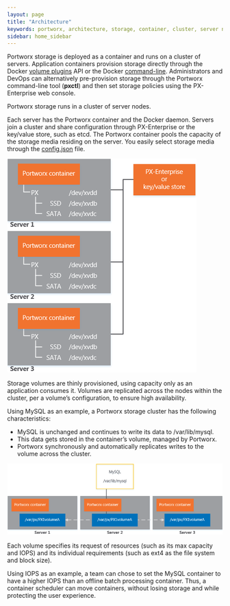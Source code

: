 ```yaml
---
layout: page
title: "Architecture"
keywords: portworx, architecture, storage, container, cluster, server node
sidebar: home_sidebar
---
```

Portworx storage is deployed as a container and runs on a cluster of servers. Application containers provision storage directly through the Docker [volume plugins](https://docs.docker.com/engine/extend/plugins_volume/#command-line-changes:be52bcf493d28afffae069f235814e9f) API or the Docker [command-line](https://docs.docker.com/engine/extend/plugins_volume/#command-line-changes:be52bcf493d28afffae069f235814e9f). Administrators and DevOps can alternatively pre-provision storage through the Portworx command-line tool (**pxctl**) and then set storage policies using the PX-Enterprise web console.

Portworx storage runs in a cluster of server nodes.

Each server has the Portworx container and the Docker daemon.
Servers join a cluster and share configuration through PX-Enterprise or the key/value store, such as etcd.
The Portworx container pools the capacity of the storage media residing on the server. You easily select storage media through the [config.json](https://raw.githubusercontent.com/portworx/px-dev/master/conf/config.json) file.

![Portworx cluster architecture](images/cluster-architecture.png "Portworx cluster architecture")

Storage volumes are thinly provisioned, using capacity only as an application consumes it. Volumes are replicated across the nodes within the cluster, per a volume’s configuration, to ensure high availability.

Using MySQL as an example, a Portworx storage cluster has the following characteristics:

* MySQL is unchanged and continues to write its data to /var/lib/mysql.
* This data gets stored in the container’s volume, managed by Portworx.
* Portworx synchronously and automatically replicates writes to the volume across the cluster.

![Portworx cluster architecture with MySQL](images/cluster-architecture-example-mysql.png "Portworx cluster architecture with MySQL")

Each volume specifies its request of resources (such as its max capacity and IOPS) and its individual requirements (such as ext4 as the file system and block size).

Using IOPS as an example, a team can chose to set the MySQL container to have a higher IOPS than an offline batch processing container. Thus, a container scheduler can move containers, without losing storage and while protecting the user experience.

